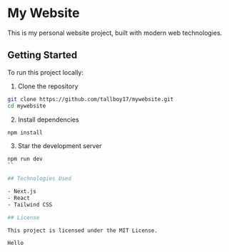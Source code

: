 # My Website

This is my personal website project, built with modern web technologies.

## Getting Started

To run this project locally:

1. Clone the repository
```bash
git clone https://github.com/tallboy17/mywebsite.git
cd mywebsite
```

2. Install dependencies
```bash
npm install
```

3. Star the development server
```bash
npm run dev
``

## Technologies Used

- Next.js
- React
- Tailwind CSS

## License

This project is licensed under the MIT License. 

Hello 